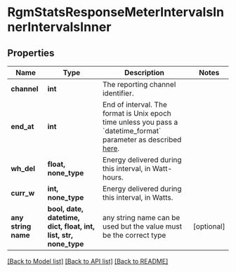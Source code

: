 # RgmStatsResponseMeterIntervalsInnerIntervalsInner


## Properties
Name | Type | Description | Notes
------------ | ------------- | ------------- | -------------
**channel** | **int** | The reporting channel identifier. | 
**end_at** | **int** | End of interval. The format is Unix epoch time unless you pass a &#x60;datetime_format&#x60; parameter as described [here](https://developer.enphase.com/docs#Datetimes). | 
**wh_del** | **float, none_type** | Energy delivered during this interval, in Watt-hours. | 
**curr_w** | **int, none_type** | Energy delivered during this interval, in Watts. | 
**any string name** | **bool, date, datetime, dict, float, int, list, str, none_type** | any string name can be used but the value must be the correct type | [optional]

[[Back to Model list]](../README.md#documentation-for-models) [[Back to API list]](../README.md#documentation-for-api-endpoints) [[Back to README]](../README.md)



